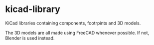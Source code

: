 # kicad-library
KiCad libraries containing components, footrpints and 3D models.

The 3D models are all made using FreeCAD whenever possible. If not, Blender is used instead.
